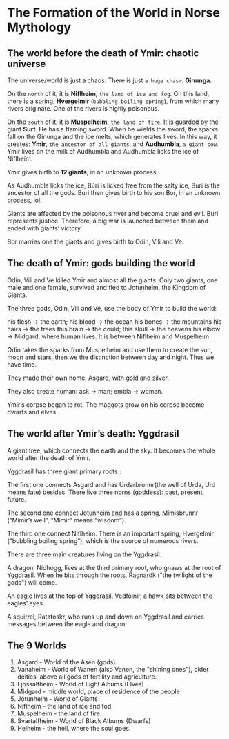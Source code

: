 # The Formation of the World in Norse Mythology

## The world before the death of Ymir: chaotic universe

The universe/world is just a chaos. There is just `a huge chasm`: **Ginunga**. 

On the `north` of it, it is **Niflheim**, `the land of ice and fog`. On this land, there is a spring, **Hvergelmir** (`bubbling boiling spring`), from which many rivers originate. One of the rivers is highly poisonous.

On the `south` of it, it is **Muspelheim**, `the land of fire`. It is guarded by the giant **Surt**. He has a flaming sword. When he wields the sword, the sparks fall on the Ginunga and the ice melts, which generates lives. In this way, it creates: **Ymir**, `the ancestor of all giants`, and **Audhumbla**, `a giant cow`. Ymir lives on the milk of Audhumbla and Audhumbla licks the ice of Niflheim.

Ymir gives birth to **12 giants**, in an unknown process.

As Audhumbla licks the ice, Búri is licked free from the salty ice, Buri is the ancestor of all the gods. Buri then gives birth 
to his son Bor, in an unknown process, lol.

Giants are affected by the poisonous river and become cruel and evil. Buri represents justice. Therefore, a big war is launched 
between them and ended with giants’ victory.

Bor marries one the giants and gives birth to Odin, Vili and Ve.

## The death of Ymir: gods building the world

Odin, Vili and Ve killed Ymir and almost all the giants. Only two giants, one male and one female, survived and fled to Jotunheim, 
the Kingdom of Giants.

The three gods, Odin, Vili and Vé, use the body of Ymir to build the world:

his flesh -> the earth; his blood -> the ocean
his bones -> the mountains
his hairs -> the trees
this brain -> the could;  this skull -> the heavens
his elbow -> Midgard, where human lives. It is between Niflheim and Muspelheim.

Odin takes the sparks from Muspelheim and use them to create the sun, moon and stars, then we the distinction between day and night. 
Thus we have time.

They made their own home, Asgard, with gold and silver.

They also create human: ask -> man; embla -> woman.

Ymir’s corpse began to rot. The maggots grow on his corpse become dwarfs and elves.

## The world after Ymir’s death: Yggdrasil

A giant tree, which connects the earth and the sky. It becomes the whole world after the death of Ymir.

Yggdrasil has three giant primary roots :

The first one connects Asgard and has Urdarbrunnr(the well of Urda, Urd means fate) besides. There live three norns (goddess): 
past, present, future.

The second one connect Jotunheim and has a spring, Mímisbrunnr (“Mimir’s well”, “Mimir” means “wisdom”).

The third one connect Niflheim. There is an important spring, Hvergelmir ("bubbling boiling spring”), which is the source of 
numerous rivers.

There are three main creatures living on the Yggdrasil:

A dragon, Nidhogg, lives at the third primary root, who gnaws at the root of Yggdrasil. When he bits through the roots, 
Ragnarök ("the twilight of the gods") will come.

An eagle lives at the top of Yggdrasil. Vedfolnir, a hawk sits between the eagles’ eyes.

A squirrel, Ratatoskr, who runs up and down on Yggdrasil and carries messages between the eagle and dragon.

## The 9 Worlds

1. Asgard - World of the Asen (gods).
2. Vanaheim - World of Wanen (also Vanen, the "shining ones"), older deities, above all gods of fertility and agriculture.
3. Ljossalfheim - World of Light Albums (Elves)
4. Midgard - middle world, place of residence of the people
5. Jötunheim - World of Giants
6. Niflheim - the land of ice and fod.
7. Muspelheim - the land of fire.
8. Svartalfheim - World of Black Albums (Dwarfs)
9. Helheim - the hell, where the soul goes.
